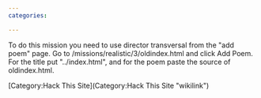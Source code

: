 ```yaml
---
categories:

---
```

To do this mission you need to use director transversal from the "add
poem" page. Go to /missions/realistic/3/oldindex.html and click Add
Poem. For the title put "../index.html", and for the poem paste the
source of oldindex.html.

[Category:Hack This Site](Category:Hack This Site "wikilink")
